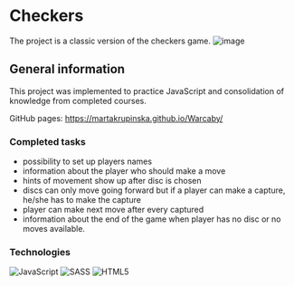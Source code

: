 # Checkers
The project is a classic version of the checkers game. 
![image](https://github.com/martakrupinska/Warcaby/assets/143219822/055cd9c9-fa15-49b5-9d03-148a58385eeb)

## General information
This project was implemented to practice JavaScript and consolidation of knowledge from completed courses.

GitHub pages: https://martakrupinska.github.io/Warcaby/

### Completed tasks
 - possibility to set up players names
 - information about the player who should make a move
 - hints of movement show up after disc is chosen
 - discs can only move going forward but if a player can make a capture, he/she has to make the capture
 - player can make next move after every captured
 - information about the end of the game when player has no disc or no moves available.

### Technologies
![JavaScript](https://img.shields.io/badge/javascript-%23323330.svg?style=for-the-badge&logo=javascript&logoColor=%23F7DF1E) ![SASS](https://img.shields.io/badge/SASS-hotpink.svg?style=for-the-badge&logo=SASS&logoColor=white) ![HTML5](https://img.shields.io/badge/html5-%23E34F26.svg?style=for-the-badge&logo=html5&logoColor=white)
